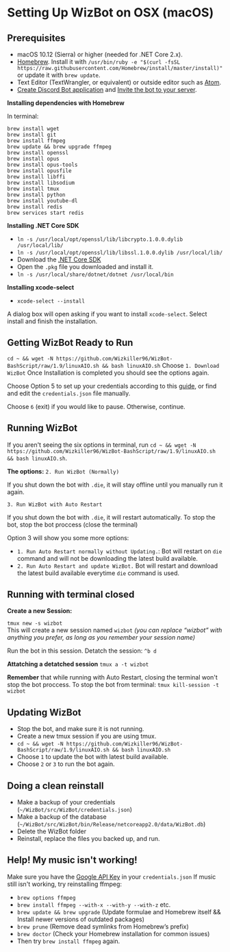 # Setting Up WizBot on OSX \(macOS\)

## Prerequisites

* macOS 10.12 \(Sierra\) or higher \(needed for .NET Core 2.x\).
* [Homebrew](http://brew.sh/). Install it with `/usr/bin/ruby -e "$(curl -fsSL https://raw.githubusercontent.com/Homebrew/install/master/install)"` or update it with `brew update`.
* Text Editor \(TextWrangler, or equivalent\) or outside editor such as [Atom](https://atom.io/).
* [Create Discord Bot application](http://wizbot.readthedocs.io/en/latest/JSON%20Explanations/#creating-discord-bot-application) and [Invite the bot to your server](http://wizbot.readthedocs.io/en/latest/JSON%20Explanations/#inviting-your-bot-to-your-server). 

**Installing dependencies with Homebrew**

In terminal:

```text
brew install wget
brew install git
brew install ffmpeg
brew update && brew upgrade ffmpeg
brew install openssl
brew install opus
brew install opus-tools
brew install opusfile
brew install libffi
brew install libsodium
brew install tmux
brew install python
brew install youtube-dl
brew install redis
brew services start redis
```

**Installing .NET Core SDK**

* `ln -s /usr/local/opt/openssl/lib/libcrypto.1.0.0.dylib /usr/local/lib/`
* `ln -s /usr/local/opt/openssl/lib/libssl.1.0.0.dylib /usr/local/lib/`
* Download the [.NET Core SDK](https://www.microsoft.com/net/core#macos)
* Open the `.pkg` file you downloaded and install it.
* `ln -s /usr/local/share/dotnet/dotnet /usr/local/bin`

**Installing xcode-select**

* `xcode-select --install`

A dialog box will open asking if you want to install `xcode-select`. Select install and finish the installation.

## Getting WizBot Ready to Run

`cd ~ && wget -N https://github.com/Wizkiller96/WizBot-BashScript/raw/1.9/linuxAIO.sh && bash linuxAIO.sh` Choose `1. Download WizBot` Once Installation is completed you should see the options again.

Choose Option 5 to set up your credentials according to this [guide](http://wizbot.readthedocs.io/en/latest/JSON%20Explanations/#setting-up-credentialsjson-file), or find and edit the `credentials.json` file manually.

Choose `6` \(exit\) if you would like to pause. Otherwise, continue.

## Running WizBot

If you aren't seeing the six options in terminal, run `cd ~ && wget -N https://github.com/Wizkiller96/WizBot-BashScript/raw/1.9/linuxAIO.sh && bash linuxAIO.sh`.

**The options:** `2. Run WizBot (Normally)`

If you shut down the bot with `.die`, it will stay offline until you manually run it again.

`3. Run WizBot with Auto Restart`

If you shut down the bot with `.die`, it will restart automatically. To stop the bot, stop the bot proccess \(close the terminal\)

Option 3 will show you some more options:

* `1. Run Auto Restart normally without Updating.`: Bot will restart on `die` command and will not be downloading the latest build available.
* `2. Run Auto Restart and update WizBot.` Bot will restart and download the latest build available everytime `die` command is used.

## Running with terminal closed

**Create a new Session:**

`tmux new -s wizbot`  
This will create a new session named `wizbot` _\(you can replace “wizbot” with anything you prefer, as long as you remember your session name\)_

Run the bot in this session. Detatch the session: `^b d`

**Attatching a detatched session** `tmux a -t wizbot`

**Remember** that while running with Auto Restart, closing the terminal won't stop the bot proccess. To stop the bot from terminal: `tmux kill-session -t wizbot`

## Updating WizBot

* Stop the bot, and make sure it is not running.
* Create a new tmux session if you are using tmux.
* `cd ~ && wget -N https://github.com/Wizkiller96/WizBot-BashScript/raw/1.9/linuxAIO.sh && bash linuxAIO.sh`
* Choose `1` to update the bot with latest build available.
* Choose `2` or `3` to run the bot again.

## Doing a clean reinstall

* Make a backup of your credentials \(`~/WizBot/src/WizBot/credentials.json`\)
* Make a backup of the database \(`~/WizBot/src/WizBot/bin/Release/netcoreapp2.0/data/WizBot.db`\)
* Delete the WizBot folder
* Reinstall, replace the files you backed up, and run.

## Help! My music isn't working!

Make sure you have the [Google API Key](http://wizbot.readthedocs.io/en/latest/JSON%20Explanations/#setting-up-your-api-keys) in your `credentials.json` If music still isn't working, try reinstalling ffmpeg:

* `brew options ffmpeg`
* `brew install ffmpeg --with-x --with-y --with-z` etc.
* `brew update && brew upgrade` \(Update formulae and Homebrew itself && Install newer versions of outdated packages\)
* `brew prune` \(Remove dead symlinks from Homebrew’s prefix\)
* `brew doctor` \(Check your Homebrew installation for common issues\)
* Then try `brew install ffmpeg` again.

